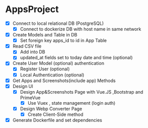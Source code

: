 # AppsProject


- [x] Connect to local relational DB (PostgreSQL)  
  - [x] Connect to dockerize DB with host name in same network
- [x] Create Models and Table in DB
  - [x] Set foreign key apps_id to id in App Table
- [x] Read CSV file
  - [x] Add into DB
  - [x] updated_at fields set to today date and time (optional)
- [x] Create User Model (optional) authentication
  - [x] Register User (optional)
  - [x] Local Authentication (optional)
- [x] Get Apps and Screenshots(include app) Methods
- [x] Design UI
  - [x] Design App&Screenshots Page with Vue.JS ,Bootstrap and PrimeVue
	- [x] Use Vuex , state management (login auth) 
  - [x] Design Webp Converter Page 
    - [x] Create Client-Side method
- [x] Generate Dockerfile and set dependencies
